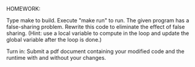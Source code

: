 HOMEWORK:

Type make to build. Execute "make run" to run. The given
program has a false-sharing problem. Rewrite this code to 
eliminate the effect of false sharing. (Hint: use a local 
variable to compute in the loop and update the global 
variable after the loop is done.)

Turn in:
Submit a pdf document containing your modified code and 
the runtime with and without your changes.
